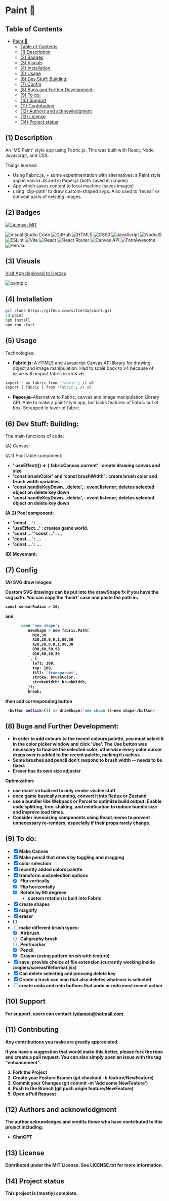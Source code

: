 # Paint 🎨

## Table of Contents
- [Paint 🎨](#paint-)
  - [Table of Contents](#table-of-contents)
  - [(1) Description](#1-description)
  - [(2) Badges](#2-badges)
  - [(3) Visuals](#3-visuals)
  - [(4) Installation](#4-installation)
  - [(5) Usage](#5-usage)
  - [(6) Dev Stuff: Building:](#6-dev-stuff-building)
  - [(7) Config](#7-config)
  - [(8) Bugs and Further Development:](#8-bugs-and-further-development)
  - [(9) To do:](#9-to-do)
  - [(10) Support](#10-support)
  - [(11) Contributing](#11-contributing)
  - [(12) Authors and acknowledgment](#12-authors-and-acknowledgment)
  - [(13) License](#13-license)
  - [(14) Project status](#14-project-status)

## (1) Description

An 'MS Paint' style app using Fabric.js. This was built with React, Node, Javascript, and CSS. 

Things learned:
- Using Fabric.js, + some experimentation with alternatives: a Paint style app in vanilla JS and in Paper.js (both saved in /copies)
- App which saves content to local machine (saves images)
- using 'clip-path' to draw custom-shaped svgs. Also used to 'reveal' or conceal parts of existing images.

## (2) Badges

[![License: MIT](https://img.shields.io/badge/License-MIT-yellow.svg)](https://opensource.org/licenses/MIT) 

![Visual Studio Code](https://img.shields.io/badge/Visual%20Studio%20Code-0078d7.svg?style=for-the-badge&logo=visual-studio-code&logoColor=white) 
![GitHub](https://img.shields.io/badge/github-%23121011.svg?style=for-the-badge&logo=github&logoColor=white) 
![HTML5](https://img.shields.io/badge/html5-%23E34F26.svg?style=for-the-badge&logo=html5&logoColor=white)
![CSS3](https://img.shields.io/badge/css3-%231572B6.svg?style=for-the-badge&logo=css3&logoColor=white)
![JavaScript](https://img.shields.io/badge/javascript-%23323330.svg?style=for-the-badge&logo=javascript&logoColor=%23F7DF1E) 
![NodeJS](https://img.shields.io/badge/node.js-6DA55F?style=for-the-badge&logo=node.js&logoColor=white)
![ESLint](https://img.shields.io/badge/ESLint-4B3263?style=for-the-badge&logo=eslint&logoColor=white)
![Vite](https://img.shields.io/badge/vite-%23646CFF.svg?style=for-the-badge&logo=vite&logoColor=white) 
![React](https://img.shields.io/badge/react-%2320232a.svg?style=for-the-badge&logo=react&logoColor=%2361DAFB)
![React Router](https://img.shields.io/badge/React_Router-CA4245?style=for-the-badge&logo=react-router&logoColor=white)
![Canvas API](https://img.shields.io/badge/Canvas-E72429.svg?style=for-the-badge&logo=Canvas&logoColor=white)
![FontAwesome](https://img.shields.io/badge/Font%20Awesome-538DD7.svg?style=for-the-badge&logo=Font-Awesome&logoColor=white) 
![Heroku](https://img.shields.io/badge/heroku-%23430098.svg?style=for-the-badge&logo=heroku&logoColor=white)

## (3) Visuals

[Visit App deployed to Heroku](https://eightball-10-c60b2e58af61.herokuapp.com/)   

![paintpic](https://github.com/user-attachments/assets/edd3d6ad-957c-4e44-9d78-bf33766a6120)

## (4) Installation

```bash
git clone https://github.com/sifzerda/paint.git
cd paint
npm install
npm run start
```

## (5) Usage

Technologies:

- <strong>Fabric.js: </strong> A HTML5 and Javascript Canvas API library for drawing, object and image manipulation. Had to scale back to v4 because of issue with import fabric in v5 & v6.
```bash
import * as fabric from 'fabric'; // v6
import { fabric } from 'fabric'; // v5
```
- ~~<strong>Paper.js: </strong>~~ Alternative to Fabric, canvas and image manipulation Library API. Able to make a paint style app, but lacks features of Fabric out of box. Scrapped in favor of fabric.

## (6) Dev Stuff: Building:

The main functions of code:

(A) Canvas: 

(A.1) PoolTable component:

- <strong>'  useEffect(() => { fabricCanvas.current' <strong>: create drawing canvas and size
- <strong>'const brushColor' and 'const brushWidth' </strong>: create brush color and brush width variables
- <strong>'const handleKeyDown...delete', </strong>: event listener; deletes selected object on delete key down
- <strong>'const handleKeyDown...delete', </strong>: event listener; deletes selected object on delete key down

(A.2) Pool component:

- <strong>'const ...' </strong>: ....
- <strong>'useEffect...' </strong>: creates game world.
- <strong>'const ...' 'const ...' </strong>: ...
- <strong>'const ...' </strong>: ...
- <strong>'const ...' </strong>: ...
 
(B) Movement:

## (7) Config

(A) SVG draw images:

Custom SVG drawings can be put into the drawShape fx if you have the svg path. You can copy the 'heart' case and paste the path in:
```bash
const sensorRadius = 10;
```
and 
```bash
       case 'new shape':
          newShape = new fabric.Path(`
            M10,30 
            A20,20,0,0,1,50,30 
            A20,20,0,0,1,90,30 
            Q90,60,50,90 
            Q10,60,10,30
          `, {
            left: 100,
            top: 100,
            fill: 'transparent',
            stroke: brushColor,
            strokeWidth: brushWidth,
          });
          break;
```

then add corresponding button 
```bash
 <button onClick={() => drawShape('new shape')}>new shape</button>
```
## (8) Bugs and Further Development: 

- In order to add colours to the recent colours palette, you must select it in the color picker window and click 'Use'. The Use button was necessary to finalize the selected color, otherwise every color cursor drags over is added to the recent palette, making it useless.
- Some brushes and pencil don't respond to brush width -- needs to be fixed.
- Eraser has its own size adjuster

Optimization:
- use react-virtualized to only render visible stuff
- once game basically running, convert it into Redux or Zustand
- use a bundler like Webpack or Parcel to optimize build output: Enable code splitting, tree-shaking, and minification to reduce bundle size and improve load times.
- Consider memoizing components using React.memo to prevent unnecessary re-renders, especially if their props rarely change.

## (9) To do: 

- [x] Make Canvas
- [x] Make pencil that draws by toggling and dragging
- [x] color selection
- [x] recently added colors palette
- [x] transform and selection options
  - [x] Flip vertically
  - [x] Flip horizontally
  - [x] Rotate by 90 degrees
    - custom rotation is built into Fabric
- [x] create shapes
- [x] magnify
- [x] eraser
- [ ] 
- [ ] make different brush types:
  - [x] Airbrush
  - [ ] Caligraphy brush
  - [ ] Pen/marker
  - [x] Pencil
  - [x] Crayon (using pattern brush with texture)
- [x] save: provide choice of file extension (currently working inside /copies/saveasfileformat.jsx)
- [x] Can delete selecting and pressing delete key
- [x] Create a trash can icon that also deletes whatever is selected
- [ ] create undo and redo buttons that undo or redo most recent action

## (10) Support

For support, users can contact tydamon@hotmail.com.

## (11) Contributing

Any contributions you make are greatly appreciated.

If you have a suggestion that would make this better, please fork the repo and create a pull request. You can also simply open an issue with the tag "enhancement". 
1. Fork the Project
2. Create your Feature Branch (git checkout -b feature/NewFeature)
3. Commit your Changes (git commit -m 'Add some NewFeature')
4. Push to the Branch (git push origin feature/NewFeature)
5. Open a Pull Request

## (12) Authors and acknowledgment

The author acknowledges and credits those who have contributed to this project including:

- ChatGPT

## (13) License

Distributed under the MIT License. See LICENSE.txt for more information.

## (14) Project status

This project is (mostly) complete.


